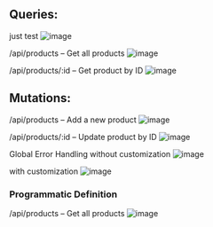 ## Queries: 
just test
![image](https://github.com/user-attachments/assets/32f14806-1fdd-44d4-ba08-f3aaaa6ec628)

/api/products – Get all products
![image](https://github.com/user-attachments/assets/3f1b529a-3d98-47fc-b4c6-855065e7e73a)

/api/products/:id – Get product by ID
![image](https://github.com/user-attachments/assets/af830585-4c6a-401a-a9ee-f80b5a6dd9f8)


## Mutations:
/api/products – Add a new product
![image](https://github.com/user-attachments/assets/e2a1d261-2726-4fc6-b7a0-640dd9040d5b)

/api/products/:id – Update product by ID
![image](https://github.com/user-attachments/assets/db78c772-92dd-43dd-82c9-084679803044)

Global Error Handling
without customization
![image](https://github.com/user-attachments/assets/9a7ca862-791d-4999-813e-40028a7910c7)

with customization
![image](https://github.com/user-attachments/assets/a5a813db-c89a-4a25-b53f-165d87d4f8a2)


### Programmatic Definition
/api/products – Get all products
![image](https://github.com/user-attachments/assets/bac1162c-7075-4ae2-80b1-e51ee6f7e417)
